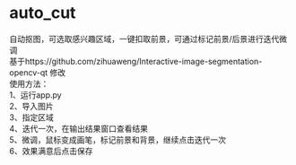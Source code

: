 # auto_cut
自动抠图，可选取感兴趣区域，一键扣取前景，可通过标记前景/后景进行迭代微调  
基于https://github.com/zihuaweng/Interactive-image-segmentation-opencv-qt 修改  
使用方法：  
1、运行app.py  
2、导入图片  
3、指定区域  
4、迭代一次，在输出结果窗口查看结果  
5、微调，鼠标变成画笔，标记前景和背景，继续点击迭代一次  
6、效果满意后点击保存  
